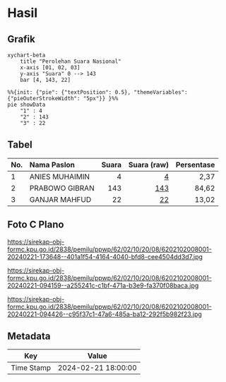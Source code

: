 # Hasil

## Grafik

```mermaid
xychart-beta
    title "Perolehan Suara Nasional"
    x-axis [01, 02, 03]
    y-axis "Suara" 0 --> 143
    bar [4, 143, 22]
```

```mermaid
%%{init: {"pie": {"textPosition": 0.5}, "themeVariables": {"pieOuterStrokeWidth": "5px"}} }%%
pie showData
    "1" : 4
    "2" : 143
    "3" : 22
```

## Tabel

| No. | Nama Paslon    | Suara | Suara (raw) | Persentase |
|:--- |:-------------- | -----:| -----------:| ----------:|
| 1   | ANIES MUHAIMIN | 4     | [4][p-1]    | 2,37       |
| 2   | PRABOWO GIBRAN | 143   | [143][p-2]  | 84,62      |
| 3   | GANJAR MAHFUD  | 22    | [22][p-3]   | 13,02      |


[p-1]: https://github.com/gigit-pemilu/pemilu-2024/blob/main/pilpres/hitung-suara/sub/62-kalimantan-tengah/sub/02-kotawaringin-timur/sub/10-antang-kalang/sub/2008-tumbang-sepayang/sub/001-tps/sub/paslon-1.txt
[p-2]: https://github.com/gigit-pemilu/pemilu-2024/blob/main/pilpres/hitung-suara/sub/62-kalimantan-tengah/sub/02-kotawaringin-timur/sub/10-antang-kalang/sub/2008-tumbang-sepayang/sub/001-tps/sub/paslon-2.txt
[p-3]: https://github.com/gigit-pemilu/pemilu-2024/blob/main/pilpres/hitung-suara/sub/62-kalimantan-tengah/sub/02-kotawaringin-timur/sub/10-antang-kalang/sub/2008-tumbang-sepayang/sub/001-tps/sub/paslon-3.txt

## Foto C Plano

https://sirekap-obj-formc.kpu.go.id/2838/pemilu/ppwp/62/02/10/20/08/6202102008001-20240221-173648--401a1f54-4164-4040-bfd8-cee4504dd3d7.jpg

https://sirekap-obj-formc.kpu.go.id/2838/pemilu/ppwp/62/02/10/20/08/6202102008001-20240221-094159--a255241c-c1bf-471a-b3e9-fa370f08baca.jpg

https://sirekap-obj-formc.kpu.go.id/2838/pemilu/ppwp/62/02/10/20/08/6202102008001-20240221-094426--c95f37c1-47a6-485a-ba12-292f5b982f23.jpg


## Metadata

| Key        | Value               |
| ---------- | ------------------- |
| Time Stamp | 2024-02-21 18:00:00 |




